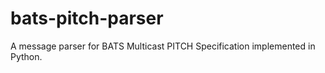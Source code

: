 bats-pitch-parser
=================

A message parser for BATS Multicast PITCH Specification implemented in Python.